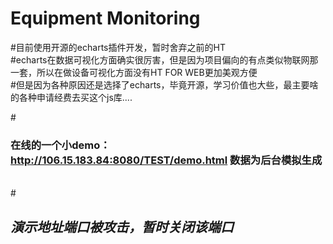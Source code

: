 # Equipment Monitoring
#目前使用开源的echarts插件开发，暂时舍弃之前的HT</br>
#echarts在数据可视化方面确实很厉害，但是因为项目偏向的有点类似物联网那一套，所以在做设备可视化方面没有HT FOR WEB更加美观方便</br>
#但是因为各种原因还是选择了echarts，毕竟开源，学习价值也大些，最主要啥的各种申请经费去买这个js库....</br>



#<h3>在线的一个小demo：http://106.15.183.84:8080/TEST/demo.html 数据为后台模拟生成</h3></br>
#<h2><em>演示地址端口被攻击，暂时关闭该端口</em></h2>

